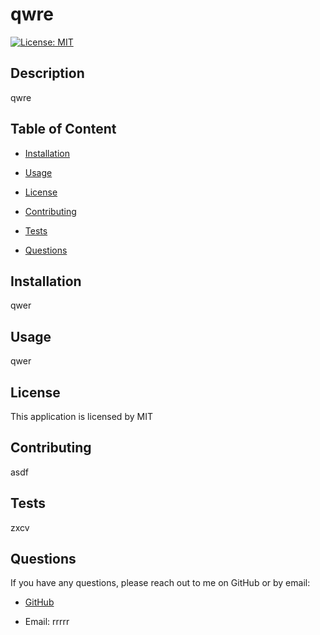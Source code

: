  # qwre
  [![License: MIT](https://img.shields.io/badge/License-MIT-yellow.svg)](https://opensource.org/licenses/MIT)
  
  ## Description
  
  qwre
  
  ## Table of Content
  
  - [Installation](#installation)
  
  - [Usage](#usage)
  
  - [License](#license)
  
  - [Contributing](#contributing)
  
  - [Tests](#tests)
  
  - [Questions](#questions)
  
  ## Installation
  
  qwer
  
  ## Usage
  
  qwer

  ## License

  This application is licensed by MIT
  
  ## Contributing
  
  asdf
  
  ## Tests
  
  zxcv
  
  ## Questions
  
  If you have any questions, please reach out to me on GitHub or by email:
  
  - [GitHub](https://github.com/pbarkley)
  
  - Email: rrrrr

